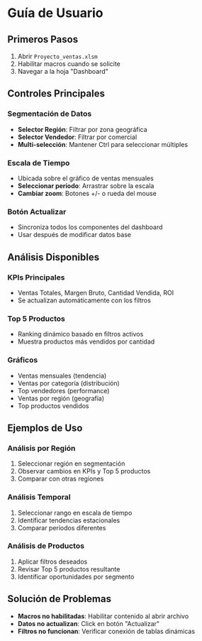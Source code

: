 # Guía de Usuario

## Primeros Pasos
1. Abrir `Proyecto_ventas.xlsm`
2. Habilitar macros cuando se solicite
3. Navegar a la hoja "Dashboard"

## Controles Principales

### Segmentación de Datos
- **Selector Región**: Filtrar por zona geográfica
- **Selector Vendedor**: Filtrar por comercial
- **Multi-selección**: Mantener Ctrl para seleccionar múltiples

### Escala de Tiempo
- Ubicada sobre el gráfico de ventas mensuales
- **Seleccionar período**: Arrastrar sobre la escala
- **Cambiar zoom**: Botones +/- o rueda del mouse

### Botón Actualizar
- Sincroniza todos los componentes del dashboard
- Usar después de modificar datos base

## Análisis Disponibles

### KPIs Principales
- Ventas Totales, Margen Bruto, Cantidad Vendida, ROI
- Se actualizan automáticamente con los filtros

### Top 5 Productos
- Ranking dinámico basado en filtros activos
- Muestra productos más vendidos por cantidad

### Gráficos
- Ventas mensuales (tendencia)
- Ventas por categoría (distribución)
- Top vendedores (performance)
- Ventas por región (geografía)
- Top productos vendidos

## Ejemplos de Uso

### Análisis por Región
1. Seleccionar región en segmentación
2. Observar cambios en KPIs y Top 5 productos
3. Comparar con otras regiones

### Análisis Temporal  
1. Seleccionar rango en escala de tiempo
2. Identificar tendencias estacionales
3. Comparar períodos diferentes

### Análisis de Productos
1. Aplicar filtros deseados
2. Revisar Top 5 productos resultante
3. Identificar oportunidades por segmento

## Solución de Problemas
- **Macros no habilitadas**: Habilitar contenido al abrir archivo
- **Datos no actualizan**: Click en botón "Actualizar"
- **Filtros no funcionan**: Verificar conexión de tablas dinámicas
